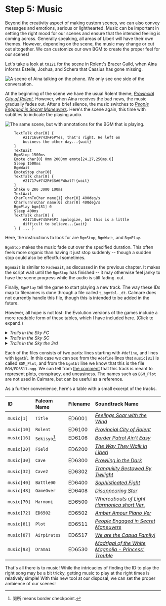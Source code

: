 # Step 5: Music

Beyond the creativity aspect of making custom scenes, we can also convey
messages and emotions, serious or lighthearted. Music can be important in
setting the right mood for our scenes and ensure that the intended feeling is
coming across. Generally speaking, all areas of Liberl will have their own
themes. However, depending on the scene, the music may change or cut out
altogether. We can customize our own BGM to create the proper feel for our
scenes!

Let's take a look at `t0121` for the scene in Rolent's Bracer Guild, when Aina
informs Estelle, Joshua, and Schera that Cassius has gone missing.

![A scene of Aina talking on the phone. We only see one side of the conversation.](./img/music1.gif)

At the beginning of the scene we have the usual Rolent theme, [*Provincial City
of Rolent*][BGM_Rolent]. However, when Aina receives the bad news, the music
gradually fades out. After a brief silence, the music switches to [*People
Engaged in Secret Maneuvers*][BGM_Plot]. Here's the scene again, this
time with subtitles to indicate the playing audio.

![The same scene, but with annotations for the BGM that is playing.](./img/music2.gif)

```clm
	TextTalk char[0] {
		#21716v#743F#6PYes, that's right. He left on
		business the other day...{wait}
	}
	TextWait
	BgmStop 1500ms
	Emote char[0] 0mm 2000mm emote[24,27,250ms,0]
	Sleep 1500ms
	BgmWait
	EmoteStop char[0]
	TextTalk char[0] {
		#21717v#742F#3S#6PWhat?!{wait}
	}
	Shake 0 200 3000 100ms
	TextWait
	CharTurnToChar name[1] char[0] 400deg/s
	CharTurnToChar name[0] char[0] 400deg/s
	BgmPlay bgm[81] 0
	Sleep 400ms
	TextTalk char[0] {
		#21718v#745F#6PI apologize, but this is a little
		difficult to believe...{wait}
	} { ... }
```

Here, the instructions to look for are `BgmStop`, `BgmWait`, and `BgmPlay`.

`BgmStop` makes the music fade out over the specified duration. This often
feels more organic than having it just stop suddenly -- though a sudden stop
could also be effectful sometimes.

`BgmWait` is similar to `FadeWait`, as discussed in the previous chapter. It
makes the script wait until the `BgmStop` has finished -- it may otherwise
feel janky to have the scene progress while the audio is still fading. out.

Finally, `BgmPlay` tell the game to start playing a new track. The way these
IDs map to filenames is done through a file called `t_bgmtbl._dt`. Calmare does
not currently handle this file, though this is intended to be added in the future.

However, all hope is not lost: the Evolution versions of the games include a
more readable form of these tables, which I have included here. (Click to
expand.)

<details><summary><em>Trails in the Sky FC</em></summary>

```
{{#include bgmtbl/fc.txt}}
```
[(Raw)](bgmtbl/fc.txt)

</details>
<details><summary><em>Trails in the Sky SC</em></summary>

```
{{#include bgmtbl/sc.txt}}
```
[(Raw)](bgmtbl/sc.txt)

</details>
<details><summary><em>Trails in the Sky the 3rd</em></summary>

```
{{#include bgmtbl/3rd.txt}}
```
[(Raw)](bgmtbl/3rd.txt)

</details>

Each of the files consists of two parts: lines starting with `#define`, and
lines with `bgmtbl`. In this case we can see from the `#define` lines that
`music[81]` is called `BGM_Plot`, and from the `bgmtbl` line we know that this
is the file `BGM/ED6511.ogg`. We can tell from [the comment][jisho] that this
track is meant to represent plots, conspiracy, and uneasiness. The names such
as `BGM_Plot` are not used in Calmare, but can be useful as a reference.

As a further convenience, here's a table with a small excerpt of the tracks.

|ID|Falcom Name|Filename|Soundtrack Name|
|:-|:-|:-|:-|
|`music[1]` |`Title`     |ED6001|[*Feelings Soar with the Wind*][BGM_Title]|
|`music[10]`|`Rolent`    |ED6100|[*Provincial City of Rolent*][BGM_Rolent]|
|`music[16]`|`Sekisyo`[^sekisyo]   |ED6106|[*Border Patrol Ain't Easy*][BGM_Sekisyo]|
|`music[20]`|`Field`     |ED6200|[*The Way They Walk in Liberl*][BGM_Field]|
|`music[30]`|`Cave`      |ED6300|[*Prowling in the Dark*][BGM_Cave]|
|`music[32]`|`Cave2`     |ED6302|[*Tranquility Bestowed By Twilight*][BGM_Cave2]|
|`music[40]`|`Battle00`  |ED6400|[*Sophisticated Fight*][BGM_Battle00]|
|`music[48]`|`GameOver`  |ED6408|[*Disappearing Star*][BGM_GameOver]|
|`music[70]`|`Harmoni`   |ED6500|[*Whereabouts of Light Harmonica short Ver.*][BGM_Harmoni]|
|`music[72]`|`ED6502`    |ED6502|[*Amber Amour Piano Ver*][BGM_ED6502]|
|`music[81]`|`Plot`      |ED6511|[*People Engaged in Secret Maneuvers*][BGM_Plot]|
|`music[87]`|`Airpirates`|ED6517|[*We are the Capua Family!*][BGM_Airpirates]|
|`music[93]`|`Drama1`    |ED6530|[*Madrigal of the White Magnolia - Princess' Trouble*][BGM_Drama1]|

That's all there is to music! While the intricacies of finding the ID to play
the right song may be a bit tricky, getting music to play at the right times is
relatively simple! With this new tool at our disposal, we can set the proper
ambience of our scenes!

[BGM_Title]:      https://youtu.be/2f0pwOWgWg0&list=OLAK5uy_kqOOW4j2MqqtNhYnVFMyFTbCqNUHyoaU4&index=57
[BGM_Rolent]:     https://youtu.be/DukAeM4IytQ&list=OLAK5uy_kqOOW4j2MqqtNhYnVFMyFTbCqNUHyoaU4&index=4
[BGM_Sekisyo]:    https://youtu.be/xZOiCAk2kcM&list=OLAK5uy_kqOOW4j2MqqtNhYnVFMyFTbCqNUHyoaU4&index=15
[BGM_Field]:      https://youtu.be/DdgUSZoqmTc&list=OLAK5uy_kqOOW4j2MqqtNhYnVFMyFTbCqNUHyoaU4&index=13
[BGM_Cave]:       https://youtu.be/nMliPP6lUgc&list=OLAK5uy_kqOOW4j2MqqtNhYnVFMyFTbCqNUHyoaU4&index=35
[BGM_Cave2]:      https://youtu.be/c14T64KUDX4&list=OLAK5uy_kqOOW4j2MqqtNhYnVFMyFTbCqNUHyoaU4&index=38
[BGM_Battle00]:   https://youtu.be/5nBJzD4dFGY&list=OLAK5uy_kqOOW4j2MqqtNhYnVFMyFTbCqNUHyoaU4&index=6
[BGM_GameOver]:   https://youtu.be/EcpUIKxyjrM&list=OLAK5uy_kqOOW4j2MqqtNhYnVFMyFTbCqNUHyoaU4&index=22
[BGM_Harmoni]:    https://youtu.be/KZvVVr-W1s4&list=OLAK5uy_kqOOW4j2MqqtNhYnVFMyFTbCqNUHyoaU4&index=2
[BGM_ED6502]:     https://youtu.be/KMZj50w20yk&list=OLAK5uy_kqOOW4j2MqqtNhYnVFMyFTbCqNUHyoaU4&index=42
[BGM_Plot]:       https://youtu.be/kgWUHrTl0RM&list=OLAK5uy_kqOOW4j2MqqtNhYnVFMyFTbCqNUHyoaU4&index=40
[BGM_Airpirates]: https://youtu.be/_g6aGj1sCs0&list=OLAK5uy_kqOOW4j2MqqtNhYnVFMyFTbCqNUHyoaU4&index=19
[BGM_Drama1]:     https://youtu.be/VIUO9346owg&list=OLAK5uy_kqOOW4j2MqqtNhYnVFMyFTbCqNUHyoaU4&index=24

[jisho]: https://jisho.org/search/陰謀、悪巧み、不安
[^sekisyo]: 関所 means border checkpoint.
